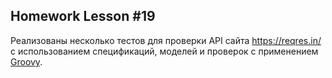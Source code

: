 ## Homework Lesson #19
Реализованы несколько тестов для проверки API сайта https://reqres.in/ с использованием спецификаций, моделей и проверок с применением [Groovy](https://groovy-lang.org/documentation.html).
